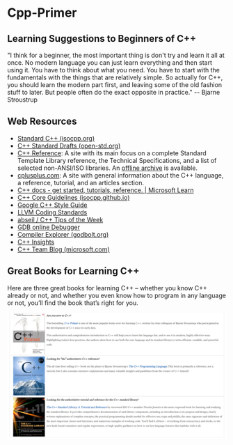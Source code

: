 # Cpp-Primer

## Learning Suggestions to Beginners of C++

"I think for a beginner, the most important thing is don't try and learn it all at once. No modern language you can just learn everything and then start using it. You have to think about what you need. You have to start with the fundamentals with the things that are relatively simple. So actually for C++, you should learn the modern part first, and leaving some of the old fashion stuff to later. But people often do the exact opposite in practice." -- Bjarne Stroustrup

## Web Resources

- [Standard C++ (isocpp.org)](https://isocpp.org/)
- [C++ Standard Drafts (open-std.org)](http://www.open-std.org/JTC1/SC22/WG21/docs/standards)
- [C++ Reference](http://en.cppreference.com/w/): A site with its main focus on a complete Standard Template Library reference, the Technical Specifications, and a list of selected non-ANSI/ISO libraries. An [offline archive](http://en.cppreference.com/w/Cppreference:Archives) is available.
- [cplusplus.com](http://www.cplusplus.com/): A site with general information about the C++ language, a reference, tutorial, and an articles section.
- [C++ docs - get started, tutorials, reference. | Microsoft Learn](https://learn.microsoft.com/en-us/cpp/cpp/) 
- [C++ Core Guidelines (isocpp.github.io)](http://isocpp.github.io/CppCoreGuidelines/CppCoreGuidelines)
- [Google C++ Style Guide](https://google.github.io/styleguide/cppguide.html)
- [LLVM Coding Standards](https://llvm.org/docs/CodingStandards.html) 
- [abseil / C++ Tips of the Week](https://abseil.io/tips/) 
- [GDB online Debugger](https://www.onlinegdb.com)
- [Compiler Explorer (godbolt.org)](https://godbolt.org/)
- [C++ Insights](https://cppinsights.io) 
- [C++ Team Blog (microsoft.com)](https://devblogs.microsoft.com/cppblog/) 

## Great Books for Learning C++

Here are three great books for learning C++ – whether you know C++ already or not, and whether you even know how to program in any language or not, you’ll find the book that’s right for you.

![GreatCppBooks.png](./CppPrimer/Images/Chapter00/Ch00_00_GreatCppBooks.png)

